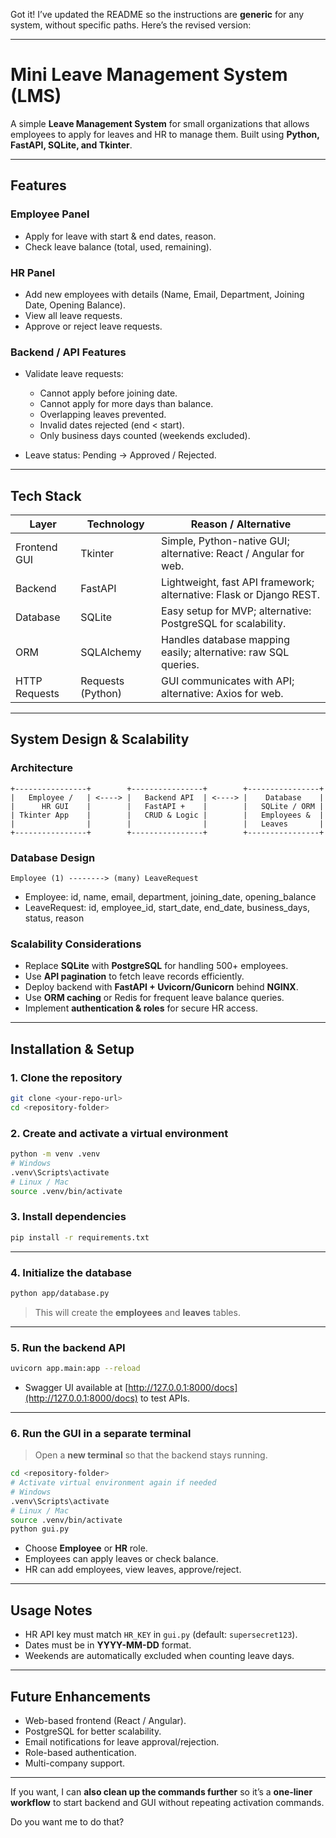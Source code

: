 Got it! I’ve updated the README so the instructions are **generic** for any system, without specific paths. Here’s the revised version:

---

# Mini Leave Management System (LMS)

A simple **Leave Management System** for small organizations that allows employees to apply for leaves and HR to manage them. Built using **Python, FastAPI, SQLite, and Tkinter**.

---

## **Features**

### Employee Panel

* Apply for leave with start & end dates, reason.
* Check leave balance (total, used, remaining).

### HR Panel

* Add new employees with details (Name, Email, Department, Joining Date, Opening Balance).
* View all leave requests.
* Approve or reject leave requests.

### Backend / API Features

* Validate leave requests:

  * Cannot apply before joining date.
  * Cannot apply for more days than balance.
  * Overlapping leaves prevented.
  * Invalid dates rejected (end < start).
  * Only business days counted (weekends excluded).
* Leave status: Pending → Approved / Rejected.

---

## **Tech Stack**

| Layer         | Technology        | Reason / Alternative                                                |
| ------------- | ----------------- | ------------------------------------------------------------------- |
| Frontend GUI  | Tkinter           | Simple, Python-native GUI; alternative: React / Angular for web.    |
| Backend       | FastAPI           | Lightweight, fast API framework; alternative: Flask or Django REST. |
| Database      | SQLite            | Easy setup for MVP; alternative: PostgreSQL for scalability.        |
| ORM           | SQLAlchemy        | Handles database mapping easily; alternative: raw SQL queries.      |
| HTTP Requests | Requests (Python) | GUI communicates with API; alternative: Axios for web.              |

---

## **System Design & Scalability**

### **Architecture**

```
+----------------+        +----------------+        +----------------+
|   Employee /   | <----> |   Backend API  | <----> |    Database    |
|      HR GUI    |        |   FastAPI +    |        |   SQLite / ORM |
| Tkinter App    |        |   CRUD & Logic |        |   Employees &  |
|                |        |                |        |   Leaves       |
+----------------+        +----------------+        +----------------+
```

### **Database Design**

```
Employee (1) --------> (many) LeaveRequest
```

* Employee: id, name, email, department, joining\_date, opening\_balance
* LeaveRequest: id, employee\_id, start\_date, end\_date, business\_days, status, reason

### **Scalability Considerations**

* Replace **SQLite** with **PostgreSQL** for handling 500+ employees.
* Use **API pagination** to fetch leave records efficiently.
* Deploy backend with **FastAPI + Uvicorn/Gunicorn** behind **NGINX**.
* Use **ORM caching** or Redis for frequent leave balance queries.
* Implement **authentication & roles** for secure HR access.

---

## **Installation & Setup**

### **1. Clone the repository**

```bash
git clone <your-repo-url>
cd <repository-folder>
```

### **2. Create and activate a virtual environment**

```bash
python -m venv .venv
# Windows
.venv\Scripts\activate
# Linux / Mac
source .venv/bin/activate
```

### **3. Install dependencies**

```bash
pip install -r requirements.txt
```

---

### **4. Initialize the database**

```bash
python app/database.py
```

> This will create the **employees** and **leaves** tables.

---

### **5. Run the backend API**

```bash
uvicorn app.main:app --reload
```

* Swagger UI available at [http://127.0.0.1:8000/docs](http://127.0.0.1:8000/docs) to test APIs.

---

### **6. Run the GUI in a separate terminal**

> Open a **new terminal** so that the backend stays running.

```bash
cd <repository-folder>
# Activate virtual environment again if needed
# Windows
.venv\Scripts\activate
# Linux / Mac
source .venv/bin/activate
python gui.py
```

* Choose **Employee** or **HR** role.
* Employees can apply leaves or check balance.
* HR can add employees, view leaves, approve/reject.

---

## **Usage Notes**

* HR API key must match `HR_KEY` in `gui.py` (default: `supersecret123`).
* Dates must be in **YYYY-MM-DD** format.
* Weekends are automatically excluded when counting leave days.

---

## **Future Enhancements**

* Web-based frontend (React / Angular).
* PostgreSQL for better scalability.
* Email notifications for leave approval/rejection.
* Role-based authentication.
* Multi-company support.

---

If you want, I can **also clean up the commands further** so it’s a **one-liner workflow** to start backend and GUI without repeating activation commands.

Do you want me to do that?
